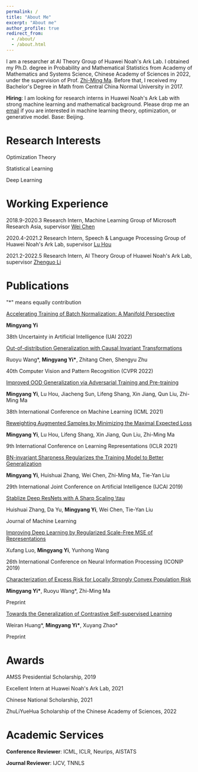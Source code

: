 ```yaml
---
permalink: /
title: "About Me"
excerpt: "About me"
author_profile: true
redirect_from: 
  - /about/
  - /about.html
---
```


I am a researcher at AI Theory Group of Huawei Noah's Ark Lab. I obtained my Ph.D. degree in Probability and Mathematical Statistics from Academy of Mathematics and Systems Science, Chinese Academy of Sciences in 2022, under the supervision of Prof. [Zhi-Ming Ma](http://homepage.amss.ac.cn/research/homePage/8eb59241e2e74d828fb84eec0efadba5/myHomePage.html). Before that, I received my Bachelor's Degree in Math from Central China Normal University in 2017.

__Hiring__: I am looking for research interns in Huawei Noah's Ark Lab with strong machine learning and mathematical background. Please drop me an [email](yimingyang2@huawei.com) if you are interested in machine learning theory, optimization, or generative model. Base: Beijing.

Research Interests 
======
Optimization Theory

Statistical Learning

Deep Learning

Working Experience
======

2018.9-2020.3 Research Intern, Machine Learning Group of Microsoft Research Asia, supervisor [Wei Chen](https://weichen-cas.github.io/)

2020.4-2021.2 Research Intern, Speech & Language Processing Group of Huawei Noah's Ark Lab, supervisor [Lu Hou](https://houlu369.github.io/)

2021.2-2022.5 Research Intern, AI Theory Group of Huawei Noah's Ark Lab, supervisor [Zhenguo Li](https://www.ee.columbia.edu/~zgli/)

Publications
======
"*" means equally contribution

[Accelerating Training of Batch Normalization: A Manifold Perspective](https://arxiv.org/abs/2101.02916) 

__Mingyang Yi__

38th Uncertainty in Artificial Intelligence (UAI 2022)

[Out-of-distribution Generalization with Causal Invariant Transformations](https://arxiv.org/abs/2203.11528)

Ruoyu Wang*, __Mingyang Yi*__, Zhitang Chen, Shengyu Zhu

40th Computer Vision and Pattern Recognition (CVPR 2022)

[Improved OOD Generalization via Adversarial Training and Pre-training](https://arxiv.org/abs/2105.11144)

__Mingyang Yi__, Lu Hou, Jiacheng Sun, Lifeng Shang, Xin Jiang, Qun Liu, Zhi-Ming Ma

38th International Conference on Machine Learning (ICML 2021)

[Reweighting Augmented Samples by Minimizing the Maximal Expected Loss](https://arxiv.org/abs/2103.08933)

__Mingyang Yi__, Lu Hou, Lifeng Shang, Xin Jiang, Qun Liu, Zhi-Ming Ma

9th International Conference on Learning Representations (ICLR 2021)

[BN-invariant Sharpness Regularizes the Training Model to Better Generalization](https://arxiv.org/pdf/2101.02944)

__Mingyang Yi__, Huishuai Zhang, Wei Chen, Zhi-Ming Ma, Tie-Yan Liu

29th International Joint Conference on Artificial Intelligence (IJCAI 2019)

[Stablize Deep ResNets with A Sharp Scaling \tau](https://arxiv.org/abs/1903.07120)

Huishuai Zhang, Da Yu, __Mingyang Yi__, Wei Chen, Tie-Yan Liu

Journal of Machine Learning

[Improving Deep Learning by Regularized Scale-Free MSE of Representations](https://link.springer.com/chapter/10.1007/978-3-030-36708-4_21)

Xufang Luo, __Mingyang Yi__, Yunhong Wang

26th International Conference on Neural Information Processing (ICONIP 2019)

[Characterization of Excess Risk for Locally Strongly Convex Population Risk](https://arxiv.org/abs/2012.02456)

__Mingyang Yi*__, Ruoyu Wang*, Zhi-Ming Ma

Preprint

[Towards the Generalization of Contrastive Self-supervised Learning](https://arxiv.org/abs/2111.00743)

Weiran Huang*, __Mingyang Yi*__, Xuyang Zhao*

Preprint

Awards
====

AMSS Presidential Scholarship, 2019

Excellent Intern at Huawei Noah's Ark Lab, 2021

Chinese National Scholarship, 2021

ZhuLiYueHua Scholarship of the Chinese Academy of Sciences, 2022

Academic Services
======

__Conference Reviewer__: ICML, ICLR, Neurips, AISTATS

__Journal Reviewer__: IJCV, TNNLS








